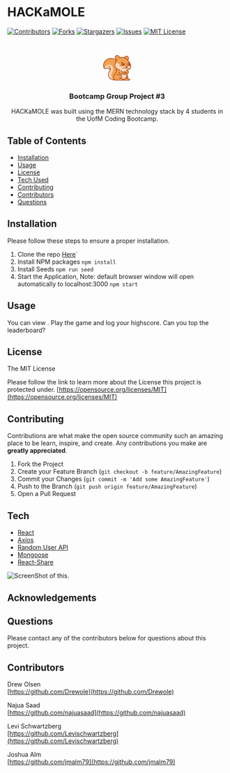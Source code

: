 # HACKaMOLE

[![Contributors][contributors-shield]][contributors-url]
[![Forks][forks-shield]][forks-url]
[![Stargazers][stars-shield]][stars-url]
[![Issues][issues-shield]][issues-url]
[![MIT License][license-shield]][license-url]

<br />
<p align="center">
  <a href="#">
    <img src="/client/src/images/Logo.png" alt="Logo"/>
  </a>

<h3 align="center">Bootcamp Group Project #3</h3>
<p align="center">HACKaMOLE was built using the MERN technology stack by 4 students in the UofM Coding Bootcamp. </p>

## Table of Contents

- [Installation](#Installation)
- [Usage](#Usage)
- [License](#License)
- [Tech Used](#Tech)
- [Contributing](#Contributing)
- [Contributors](#Contributors)
- [Questions](#Questions)

## Installation

Please follow these steps to ensure a proper installation.

1. Clone the repo [Here](https://github.com/jmalm79/hack-a-mole.git)`
2. Install NPM packages `npm install`
3. Install Seeds `npm run seed`
4. Start the Application, Note: default browser window will open automatically to localhost:3000 `npm start`

## Usage

You can view . Play the game and log your highscore. Can you top the leaderboard?

## License

The MIT License

Please follow the link to learn more about the License this project is protected under.
[https://opensource.org/licenses/MIT](https://opensource.org/licenses/MIT)

## Contributing

Contributions are what make the open source community such an amazing place to be learn, inspire, and create. Any contributions you make are **greatly appreciated**.

1. Fork the Project
2. Create your Feature Branch (`git checkout -b feature/AmazingFeature`)
3. Commit your Changes (`git commit -m 'Add some AmazingFeature'`)
4. Push to the Branch (`git push origin feature/AmazingFeature`)
5. Open a Pull Request

## Tech

- [React](https://reactjs.org/)
- [Axios](https://www.npmjs.com/package/axios)
- [Random User API](https://randomuser.me/)
- [Mongoose](https://mongoosejs.com/)
- [React-Share](https://www.npmjs.com/package/react-share)

![ScreenShot of this.](images/projectScreenShot.jpg)

## Acknowledgements

[mit]: https://opensource.org/licenses/MIT
[contributors-shield]: https://img.shields.io/github/contributors/jmalm79/hack-a-mole.svg?style=for-the-badge
[contributors-url]: https://github.com/jmalm79/hack-a-mole/graphs/contributors
[forks-shield]: https://img.shields.io/github/forks/jmalm79/hack-a-mole.svg?style=for-the-badge
[forks-url]: https://github.com/jmalm79/hack-a-mole/network/members
[stars-shield]: https://img.shields.io/github/stars/jmalm79/hack-a-mole.svg?style=for-the-badge
[stars-url]: https://github.com/jmalm79/hack-a-mole/stargazers
[issues-shield]: https://img.shields.io/github/issues/jmalm79/hack-a-mole.svg?style=for-the-badge
[issues-url]: https://github.com/jmalm79/hack-a-mole/issues
[license-shield]: https://img.shields.io/github/license/jmalm79/hack-a-mole.svg?style=for-the-badge
[license-url]: https://github.com/jmalm79/hack-a-mole/blob/master/LICENSE.txt

## Questions

Please contact any of the contributors below for questions about this project.

## Contributors

Drew Olsen <br />
[https://github.com/Drewole](https://github.com/Drewole)

Najua Saad <br />
[https://github.com/najuasaad](https://github.com/najuasaad)

Levi Schwartzberg <br />
[https://github.com/Levischwartzberg](https://github.com/Levischwartzberg)

Joshua Alm <br />
[https://github.com/jmalm79](https://github.com/jmalm79)
